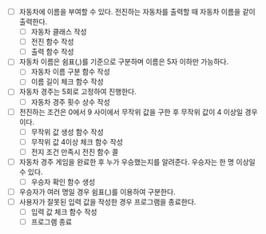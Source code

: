- [ ] 자동차에 이름을 부여할 수 있다. 전진하는 자동차를 출력할 때 자동차 이름을 같이 출력한다.
  - [ ] 자동차 클래스 작성
  - [ ] 전진 함수 작성
  - [ ] 출력 함수 작성
- [ ] 자동차 이름은 쉼표(,)를 기준으로 구분하며 이름은 5자 이하만 가능하다.
  - [ ] 자동차 이름 구분 함수 작성
  - [ ] 이름 길이 체크 함수 작성
- [ ] 자동차 경주는 5회로 고정하여 진행한다.
  - [ ] 자동차 경주 횟수 상수 작성
- [ ] 전진하는 조건은 0에서 9 사이에서 무작위 값을 구한 후 무작위 값이 4 이상일 경우이다.
  - [ ] 무작위 값 생성 함수 작성
  - [ ] 무작위 값 4이상 체크 함수 작성
  - [ ] 전지 조건 만족시 전진 함수 콜
- [ ] 자동차 경주 게임을 완료한 후 누가 우승했는지를 알려준다. 우승자는 한 명 이상일 수 있다.
  - [ ] 우승자 확인 함수 생성
- [ ] 우승자가 여러 명일 경우 쉼표(,)를 이용하여 구분한다.
- [ ] 사용자가 잘못된 입력 값을 작성한 경우 프로그램을 종료한다.
  - [ ] 입력 값 체크 함수 작성
  - [ ] 프로그램 종료